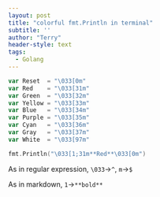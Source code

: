 ```yaml
---
layout: post
title: "colorful fmt.Println in terminal"
subtitle: ''
author: "Terry"
header-style: text
tags:
  - Golang
---
```


```go
var Reset  = "\033[0m"
var Red    = "\033[31m"
var Green  = "\033[32m"
var Yellow = "\033[33m"
var Blue   = "\033[34m"
var Purple = "\033[35m"
var Cyan   = "\033[36m"
var Gray   = "\033[37m"
var White  = "\033[97m"

fmt.Println("\033[1;31m**Red**\033[0m")
```  
As in regular expression, `\033`->`^`, `m`->`$`

As in markdown, `1`->`**bold**`
